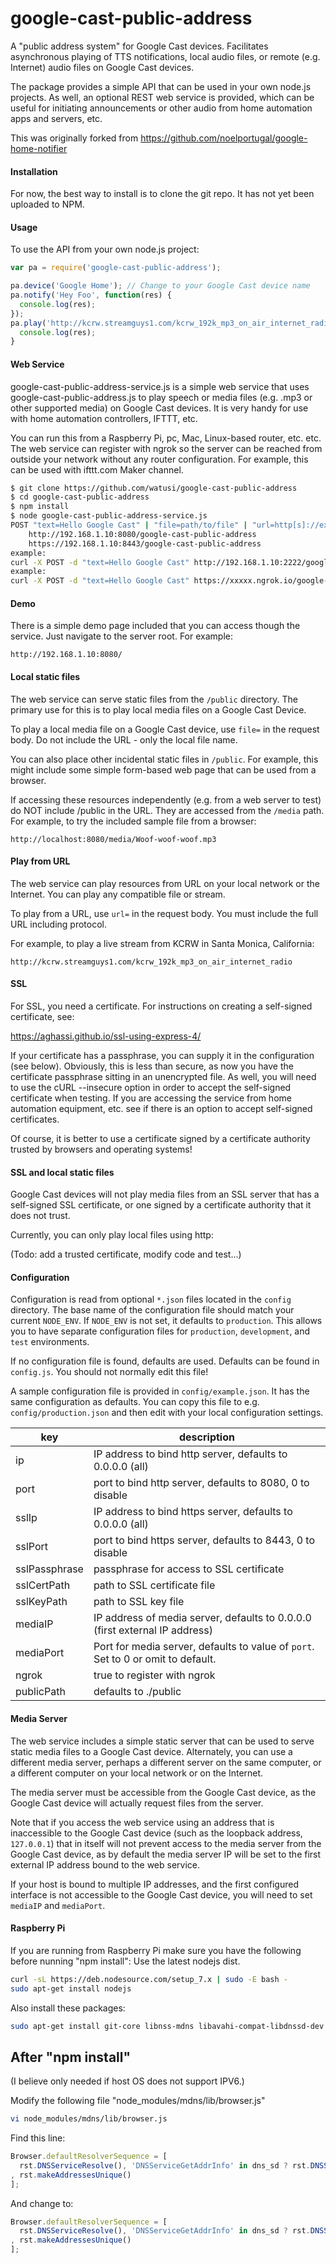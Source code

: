 # google-cast-public-address
A "public address system" for Google Cast devices. Facilitates asynchronous playing of TTS notifications, local audio
files, or remote (e.g. Internet) audio files on Google Cast devices.

The package provides a simple API that can be used in your own node.js projects. As well, an optional REST web service
is provided, which can be useful for initiating announcements or other audio from home automation apps and servers, etc.

This was originally forked from https://github.com/noelportugal/google-home-notifier

#### Installation

For now, the best way to install is to clone the git repo. It has not yet been uploaded to NPM.

#### Usage

To use the API from your own node.js project:

```javascript
var pa = require('google-cast-public-address');

pa.device('Google Home'); // Change to your Google Cast device name
pa.notify('Hey Foo', function(res) {
  console.log(res);
});
pa.play('http://kcrw.streamguys1.com/kcrw_192k_mp3_on_air_internet_radio', function(res) {
  console.log(res);
}
```

#### Web Service

google-cast-public-address-service.js is a simple web service that uses google-cast-public-address.js to play speech or media files
(e.g. .mp3 or other supported media) on Google Cast devices. It is very handy for use with home automation controllers, IFTTT,
etc.

You can run this from a Raspberry Pi, pc, Mac, Linux-based router, etc. etc.
The web service can register with ngrok so the server can be reached
from outside your network without any router configuration.
For example, this can be used with ifttt.com Maker channel.

```sh
$ git clone https://github.com/watusi/google-cast-public-address
$ cd google-cast-public-address
$ npm install
$ node google-cast-public-address-service.js
POST "text=Hello Google Cast" | "file=path/to/file" | "url=http[s]://example.com/path" to:
    http://192.168.1.10:8080/google-cast-public-address
    https://192.168.1.10:8443/google-cast-public-address
example:
curl -X POST -d "text=Hello Google Cast" http://192.168.1.10:2222/google-cast-public-address
example:
curl -X POST -d "text=Hello Google Cast" https://xxxxx.ngrok.io/google-cast-public-address
```

#### Demo

There is a simple demo page included that you can access though the service. Just navigate to the server root. For
example:

   `http://192.168.1.10:8080/`

#### Local static files ####
The web service can serve static files from the `/public` directory. The primary use for this
is to play local media files on a Google Cast Device.

To play a local media file on a Google Cast device, use `file=` in the request body. Do not include
the URL - only the local file name.

You can also place other incidental static files in `/public`. For example, this might include some
simple form-based web page that can be used from a browser.

If accessing these resources independently (e.g. from a web server to test) do NOT include
/public in the URL. They are accessed from the `/media` path. For example, to try the included sample file from a browser:

    http://localhost:8080/media/Woof-woof-woof.mp3


#### Play from URL ###
The web service can play resources from URL on your local network or the Internet. You can play any compatible file or stream.

To play from a URL, use `url=` in the request body. You must include the full URL including protocol.

For example, to play a live stream from KCRW in Santa Monica, California:

    http://kcrw.streamguys1.com/kcrw_192k_mp3_on_air_internet_radio

#### SSL ####
For SSL, you need a certificate. For instructions on creating a self-signed certificate, see:

  https://aghassi.github.io/ssl-using-express-4/

If your certificate has a passphrase, you can supply it in the configuration (see below). Obviously, this is less than secure, as now you have the certificate passphrase sitting in an unencrypted file. As well, you will need to use the cURL --insecure option in order to accept the self-signed certificate when testing. If you are accessing the service from home automation equipment, etc. see if there is an option to accept self-signed certificates.

Of course, it is better to use a certificate signed by a certificate authority trusted by browsers and operating systems!

#### SSL and local static files ####
Google Cast devices will not play media files from an SSL server that has a self-signed SSL certificate, or one signed by a certificate
authority that it does not trust.

Currently, you can only play local files using http:

(Todo: add a trusted certificate, modify code and test...)

#### Configuration

Configuration is read from optional `*.json` files located in the `config` directory. The base name of the configuration file should
match your current `NODE_ENV`. If `NODE_ENV` is not set, it defaults to `production`. This allows you to have separate configuration files
for `production`, `development`, and `test` environments.

If no configuration file is found, defaults are used. Defaults can be found in `config.js`. You should not normally edit this file!

A sample configuration file is provided in `config/example.json`. It has the same configuration as defaults. You can copy this file to
e.g. `config/production.json` and then edit with your local configuration settings.


| key | description |
 ---------- | ----------------------------------------
ip | IP address to bind http server, defaults to 0.0.0.0 (all)
port | port to bind http server, defaults to 8080, 0 to disable
sslIp | IP address to bind https server, defaults to 0.0.0.0 (all)
sslPort | port to bind https server, defaults to 8443, 0 to disable
sslPassphrase | passphrase for access to SSL certificate
sslCertPath | path to SSL certificate file
sslKeyPath | path to SSL key file
mediaIP | IP address of media server, defaults to 0.0.0.0 (first external IP address)
mediaPort | Port for media server, defaults to value of `port`. Set to 0 or omit to default.
ngrok | true to register with ngrok
publicPath | defaults to ./public

#### Media Server
The web service includes a simple static server that can be used to serve static media files to a
Google Cast device. Alternately, you can use a different media server, perhaps a different server
on the same computer, or a different computer on your local network or on the Internet.

The media server must be accessible from the Google Cast device, as the Google Cast device will
actually request files from the server.

Note that if you access the web service using an address that is inaccessible to the Google Cast device
(such as the loopback address, `127.0.0.1`) that in itself will not prevent access to the media server from
the Google Cast device, as by default the media server IP will be set to the first external IP address
bound to the web service.

If your host is bound to multiple IP addresses, and the first configured interface is not accessible
to the Google Cast device, you will need to set `mediaIP` and `mediaPort`.


#### Raspberry Pi
If you are running from Raspberry Pi make sure you have the following before nunning "npm install":
Use the latest nodejs dist.

```sh
curl -sL https://deb.nodesource.com/setup_7.x | sudo -E bash -
sudo apt-get install nodejs
```

Also install these packages:

```sh
sudo apt-get install git-core libnss-mdns libavahi-compat-libdnssd-dev
```

## After "npm install"

(I believe only needed if host OS does not support IPV6.)

Modify the following file "node_modules/mdns/lib/browser.js"

```sh
vi node_modules/mdns/lib/browser.js
```

Find this line:

```javascript
Browser.defaultResolverSequence = [
  rst.DNSServiceResolve(), 'DNSServiceGetAddrInfo' in dns_sd ? rst.DNSServiceGetAddrInfo() : rst.getaddrinfo()
, rst.makeAddressesUnique()
];
```

And change to:

```javascript
Browser.defaultResolverSequence = [
  rst.DNSServiceResolve(), 'DNSServiceGetAddrInfo' in dns_sd ? rst.DNSServiceGetAddrInfo() : rst.getaddrinfo({families:[4]})
, rst.makeAddressesUnique()
];
```
